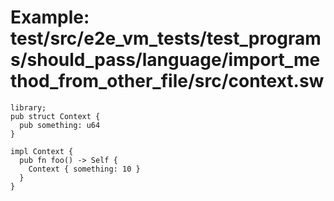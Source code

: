 # Example: test/src/e2e_vm_tests/test_programs/should_pass/language/import_method_from_other_file/src/context.sw

```sway
library;
pub struct Context {
  pub something: u64
}

impl Context {
  pub fn foo() -> Self {
    Context { something: 10 }
  }
}

```
